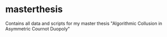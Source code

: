 # masterthesis
Contains all data and scripts for my master thesis "Algorithmic Collusion in Asymmetric Cournot Duopoly"
